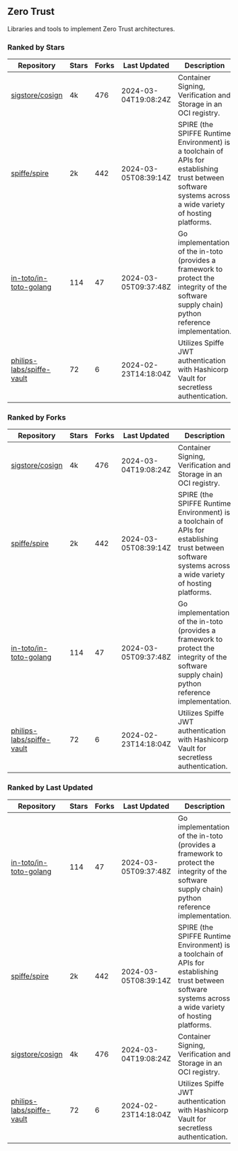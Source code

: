 ## Zero Trust

Libraries and tools to implement Zero Trust architectures.

### Ranked by Stars

| Repository | Stars | Forks | Last Updated | Description | 
|------------|-------|-------|--------------|-------------|
| [sigstore/cosign](https://github.com/sigstore/cosign) | 4k | 476 | 2024-03-04T19:08:24Z |  Container Signing, Verification and Storage in an OCI registry. |
| [spiffe/spire](https://github.com/spiffe/spire) | 2k | 442 | 2024-03-05T08:39:14Z |  SPIRE (the SPIFFE Runtime Environment) is a toolchain of APIs for establishing trust between software systems across a wide variety of hosting platforms. |
| [in-toto/in-toto-golang](https://github.com/in-toto/in-toto-golang) | 114 | 47 | 2024-03-05T09:37:48Z |  Go implementation of the in-toto (provides a framework to protect the integrity of the software supply chain) python reference implementation. |
| [philips-labs/spiffe-vault](https://github.com/philips-labs/spiffe-vault) | 72 | 6 | 2024-02-23T14:18:04Z |  Utilizes Spiffe JWT authentication with Hashicorp Vault for secretless authentication. |

### Ranked by Forks

| Repository | Stars | Forks | Last Updated | Description | 
|------------|-------|-------|--------------|-------------|
| [sigstore/cosign](https://github.com/sigstore/cosign) | 4k | 476 | 2024-03-04T19:08:24Z |  Container Signing, Verification and Storage in an OCI registry. |
| [spiffe/spire](https://github.com/spiffe/spire) | 2k | 442 | 2024-03-05T08:39:14Z |  SPIRE (the SPIFFE Runtime Environment) is a toolchain of APIs for establishing trust between software systems across a wide variety of hosting platforms. |
| [in-toto/in-toto-golang](https://github.com/in-toto/in-toto-golang) | 114 | 47 | 2024-03-05T09:37:48Z |  Go implementation of the in-toto (provides a framework to protect the integrity of the software supply chain) python reference implementation. |
| [philips-labs/spiffe-vault](https://github.com/philips-labs/spiffe-vault) | 72 | 6 | 2024-02-23T14:18:04Z |  Utilizes Spiffe JWT authentication with Hashicorp Vault for secretless authentication. |

### Ranked by Last Updated

| Repository | Stars | Forks | Last Updated | Description | 
|------------|-------|-------|--------------|-------------|
| [in-toto/in-toto-golang](https://github.com/in-toto/in-toto-golang) | 114 | 47 | 2024-03-05T09:37:48Z |  Go implementation of the in-toto (provides a framework to protect the integrity of the software supply chain) python reference implementation. |
| [spiffe/spire](https://github.com/spiffe/spire) | 2k | 442 | 2024-03-05T08:39:14Z |  SPIRE (the SPIFFE Runtime Environment) is a toolchain of APIs for establishing trust between software systems across a wide variety of hosting platforms. |
| [sigstore/cosign](https://github.com/sigstore/cosign) | 4k | 476 | 2024-03-04T19:08:24Z |  Container Signing, Verification and Storage in an OCI registry. |
| [philips-labs/spiffe-vault](https://github.com/philips-labs/spiffe-vault) | 72 | 6 | 2024-02-23T14:18:04Z |  Utilizes Spiffe JWT authentication with Hashicorp Vault for secretless authentication. |


